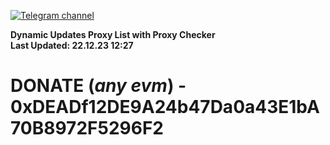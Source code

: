 [![Telegram channel](https://img.shields.io/endpoint?url=https://runkit.io/damiankrawczyk/telegram-badge/branches/master?url=https://t.me/n4z4v0d)](https://t.me/n4z4v0d) 

**Dynamic Updates Proxy List with Proxy Checker**  
**Last Updated: 22.12.23 12:27**

# DONATE (_any evm_) - 0xDEADf12DE9A24b47Da0a43E1bA70B8972F5296F2
